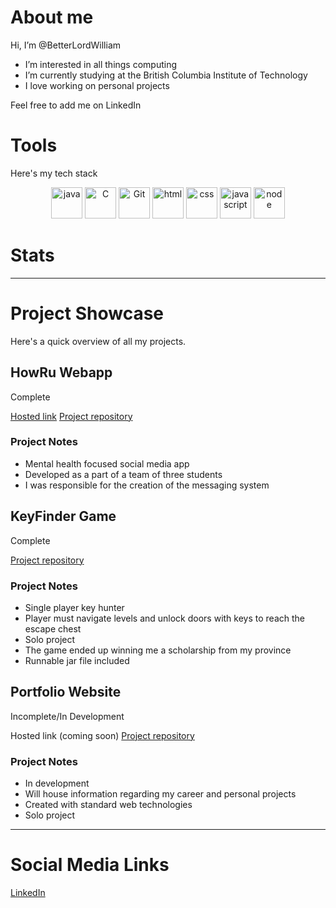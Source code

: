 # About me

Hi, I’m @BetterLordWilliam

- I’m interested in all things computing
- I’m currently studying at the British Columbia Institute of Technology
- I love working on personal projects

Feel free to add me on LinkedIn

# Tools

Here's my tech stack

<p align="center">
<img height="50" alt="java" src="https://icon-library.com/images/java-icon-png/java-icon-png-16.jpg">
<img height="50" alt="C" src="https://www.coolkidfacts.com/wp-content/uploads/2023/08/C-Programming-Facts-For-Kids.png">
<img height="50" alt="Git" src="https://cdn.freebiesupply.com/logos/large/2x/git-icon-logo-png-transparent.png">
<img height="50" alt="html" src="https://logos-download.com/wp-content/uploads/2017/07/HTML5_badge.png"/>
<img height="50" alt="css" src="https://lkotlarenko.github.io/Exercise-Tech-Gallery/images/css-logo.png"/>
<img height="50" alt="javascript" src="https://weebket.com/assets/images/category/6218311d561101645752605.png"/>
<img height="50" alt="node" src="https://assets-global.website-files.com/5d9bc5d562ffc2869b470941/5e20cb3c0b667ba8c8e07571_icon-node--tech.png"/>
</p>

# Stats

<href src="https://github-readme-stats.vercel.app/api?username=betterlordwilliam&show_icons=true&theme=gruvbox"/>

<hr>

# Project Showcase

Here's a quick overview of all my projects.
 
## HowRu Webapp

Complete

[Hosted link](https://howru2-fcdff.web.app/)
[Project repository](https://github.com/rraymondx/1800_202330_BBY25.git)

### Project Notes

- Mental health focused social media app
- Developed as a part of a team of three students
- I was responsible for the creation of the messaging system

## KeyFinder Game

Complete

[Project repository](https://github.com/BetterLordWilliam/KeyFinder.git)

### Project Notes
 
- Single player key hunter
- Player must navigate levels and unlock doors with keys to reach the escape chest
- Solo project
- The game ended up winning me a scholarship from my province
- Runnable jar file included

## Portfolio Website

Incomplete/In Development

Hosted link (coming soon)
[Project repository](https://github.com/BetterLordWilliam/wOtterbeinWebsite.git)

### Project Notes

- In development
- Will house information regarding my career and personal projects
- Created with standard web technologies
- Solo project

<hr>

# Social Media Links

[LinkedIn](http://www.linkedin.com/in/will-otterbein-85268a2a8)
